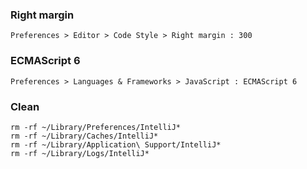 ### Right margin
```
Preferences > Editor > Code Style > Right margin : 300
```

### ECMAScript 6
```
Preferences > Languages & Frameworks > JavaScript : ECMAScript 6
```

### Clean
```
rm -rf ~/Library/Preferences/IntelliJ*
rm -rf ~/Library/Caches/IntelliJ*
rm -rf ~/Library/Application\ Support/IntelliJ*
rm -rf ~/Library/Logs/IntelliJ*
```
